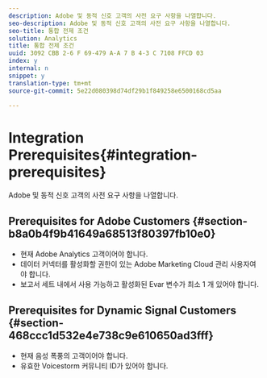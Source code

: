 ```yaml
---
description: Adobe 및 동적 신호 고객의 사전 요구 사항을 나열합니다.
seo-description: Adobe 및 동적 신호 고객의 사전 요구 사항을 나열합니다.
seo-title: 통합 전제 조건
solution: Analytics
title: 통합 전제 조건
uuid: 3092 CBB 2-6 F 69-479 A-A 7 B 4-3 C 7108 FFCD 03
index: y
internal: n
snippet: y
translation-type: tm+mt
source-git-commit: 5e22d080398d74df29b1f849258e6500168cd5aa

---
```



# Integration Prerequisites{#integration-prerequisites}

Adobe 및 동적 신호 고객의 사전 요구 사항을 나열합니다.

## Prerequisites for Adobe Customers {#section-b8a0b4f9b41649a68513f80397fb10e0}

* 현재 Adobe Analytics 고객이어야 합니다.
* 데이터 커넥터를 활성화할 권한이 있는 Adobe Marketing Cloud 관리 사용자여야 합니다.
* 보고서 세트 내에서 사용 가능하고 활성화된 Evar 변수가 최소 1 개 있어야 합니다.

## Prerequisites for Dynamic Signal Customers {#section-468ccc1d532e4e738c9e610650ad3fff}

* 현재 음성 폭풍의 고객이어야 합니다.
* 유효한 Voicestorm 커뮤니티 ID가 있어야 합니다.

